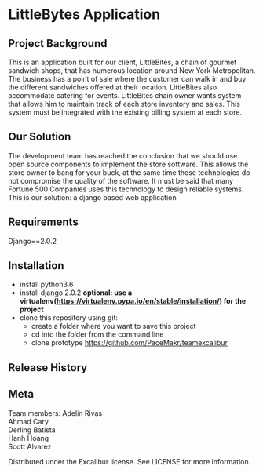# LittleBytes Application

## Project Background

This is an application built for our client, LittleBites, a chain of gourmet sandwich shops, that has numerous location around New York Metropolitan. The business has a point of sale where the customer can walk in and buy the different sandwiches offered at their location. LittleBites also accommodate catering for events. 
LittleBites chain owner wants system that allows him to maintain track of each store inventory and sales. This system must be integrated with the existing billing system at each store.

## Our Solution  

The development team has reached the conclusion that we should use open source components to implement the store software. This allows the store owner to bang for your buck, at the same time these technologies do not compromise the quality of the software. It must be said that many Fortune 500 Companies uses this technology to design reliable systems.
This is our solution: a django based web application

## Requirements 

Django==2.0.2 <br/>

## Installation
- install python3.6
- install django 2.0.2
**optional: use a virtualenv(https://virtualenv.pypa.io/en/stable/installation/) for the project**
- clone this repository using git:
	- create a folder where you want to save this project
	- cd into the folder from the command line
	- clone prototype https://github.com/PaceMakr/teamexcalibur

## Release History

## Meta

Team members:
Adelin Rivas <br/>
Ahmad Cary <br/>
Derling Batista <br/>
Hanh Hoang <br/>
Scott Alvarez <br/>

Distributed under the Excalibur license. See LICENSE for more information.

